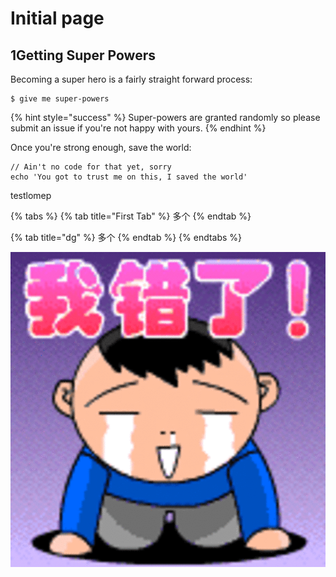 # Initial page

## 1Getting Super Powers

Becoming a super hero is a fairly straight forward process:

```
$ give me super-powers
```

{% hint style="success" %}
 Super-powers are granted randomly so please submit an issue if you're not happy with yours.
{% endhint %}

Once you're strong enough, save the world:

```
// Ain't no code for that yet, sorry
echo 'You got to trust me on this, I saved the world'
```

testlomep

{% tabs %}
{% tab title="First Tab" %}
多个
{% endtab %}

{% tab title="dg" %}
多个
{% endtab %}
{% endtabs %}

![](.gitbook/assets/timg.gif)

